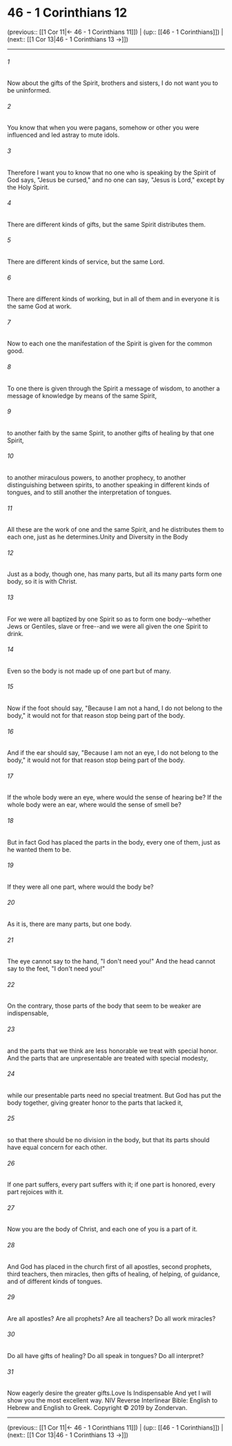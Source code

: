# 46 - 1 Corinthians 12

(previous:: [[1 Cor 11|← 46 - 1 Corinthians 11]]) | (up:: [[46 - 1 Corinthians]]) | (next:: [[1 Cor 13|46 - 1 Corinthians 13 →]])

***


###### 1 
Now about the gifts of the Spirit, brothers and sisters, I do not want you to be uninformed. 

###### 2 
You know that when you were pagans, somehow or other you were influenced and led astray to mute idols. 

###### 3 
Therefore I want you to know that no one who is speaking by the Spirit of God says, "Jesus be cursed," and no one can say, "Jesus is Lord," except by the Holy Spirit. 

###### 4 
There are different kinds of gifts, but the same Spirit distributes them. 

###### 5 
There are different kinds of service, but the same Lord. 

###### 6 
There are different kinds of working, but in all of them and in everyone it is the same God at work. 

###### 7 
Now to each one the manifestation of the Spirit is given for the common good. 

###### 8 
To one there is given through the Spirit a message of wisdom, to another a message of knowledge by means of the same Spirit, 

###### 9 
to another faith by the same Spirit, to another gifts of healing by that one Spirit, 

###### 10 
to another miraculous powers, to another prophecy, to another distinguishing between spirits, to another speaking in different kinds of tongues, and to still another the interpretation of tongues. 

###### 11 
All these are the work of one and the same Spirit, and he distributes them to each one, just as he determines.Unity and Diversity in the Body 

###### 12 
Just as a body, though one, has many parts, but all its many parts form one body, so it is with Christ. 

###### 13 
For we were all baptized by one Spirit so as to form one body--whether Jews or Gentiles, slave or free--and we were all given the one Spirit to drink. 

###### 14 
Even so the body is not made up of one part but of many. 

###### 15 
Now if the foot should say, "Because I am not a hand, I do not belong to the body," it would not for that reason stop being part of the body. 

###### 16 
And if the ear should say, "Because I am not an eye, I do not belong to the body," it would not for that reason stop being part of the body. 

###### 17 
If the whole body were an eye, where would the sense of hearing be? If the whole body were an ear, where would the sense of smell be? 

###### 18 
But in fact God has placed the parts in the body, every one of them, just as he wanted them to be. 

###### 19 
If they were all one part, where would the body be? 

###### 20 
As it is, there are many parts, but one body. 

###### 21 
The eye cannot say to the hand, "I don't need you!" And the head cannot say to the feet, "I don't need you!" 

###### 22 
On the contrary, those parts of the body that seem to be weaker are indispensable, 

###### 23 
and the parts that we think are less honorable we treat with special honor. And the parts that are unpresentable are treated with special modesty, 

###### 24 
while our presentable parts need no special treatment. But God has put the body together, giving greater honor to the parts that lacked it, 

###### 25 
so that there should be no division in the body, but that its parts should have equal concern for each other. 

###### 26 
If one part suffers, every part suffers with it; if one part is honored, every part rejoices with it. 

###### 27 
Now you are the body of Christ, and each one of you is a part of it. 

###### 28 
And God has placed in the church first of all apostles, second prophets, third teachers, then miracles, then gifts of healing, of helping, of guidance, and of different kinds of tongues. 

###### 29 
Are all apostles? Are all prophets? Are all teachers? Do all work miracles? 

###### 30 
Do all have gifts of healing? Do all speak in tongues? Do all interpret? 

###### 31 
Now eagerly desire the greater gifts.Love Is Indispensable And yet I will show you the most excellent way. NIV Reverse Interlinear Bible: English to Hebrew and English to Greek. Copyright © 2019 by Zondervan.

***

(previous:: [[1 Cor 11|← 46 - 1 Corinthians 11]]) | (up:: [[46 - 1 Corinthians]]) | (next:: [[1 Cor 13|46 - 1 Corinthians 13 →]])
